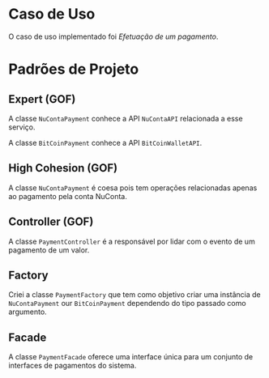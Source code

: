 # Caso de Uso

O caso de uso implementado foi _Efetuação de um pagamento_.

# Padrões de Projeto
## Expert (GOF)
A classe `NuContaPayment` conhece a API `NuContaAPI` relacionada a esse serviço.

A classe `BitCoinPayment`  conhece a API `BitCoinWalletAPI`.

## High Cohesion (GOF)

A classe `NuContaPayment` é coesa pois tem operações relacionadas apenas ao pagamento pela conta NuConta.

## Controller (GOF)
A classe `PaymentController` é a responsável por lidar com o evento de um pagamento de um valor.

## Factory
Criei a classe `PaymentFactory` que tem como objetivo criar uma instância de `NuContaPayment` our `BitCoinPayment` dependendo do tipo passado como argumento.

## Facade
A classe `PaymentFacade` oferece uma interface única para um conjunto
de interfaces de pagamentos do sistema.